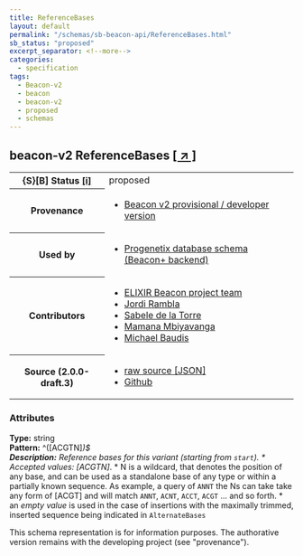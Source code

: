 ```yaml
---
title: ReferenceBases
layout: default
permalink: "/schemas/sb-beacon-api/ReferenceBases.html"
sb_status: "proposed"
excerpt_separator: <!--more-->
categories:
  - specification
tags:
  - Beacon-v2
  - beacon
  - beacon-v2
  - proposed
  - schemas
---
```


<div id="schema-header-title">
  <h2><span id="schema-header-title-project">beacon-v2</span> ReferenceBases <a href="https://github.com/ga4gh-schemablocks/sb-beacon-api" target="_BLANK">[ &nearr; ]</a></h2>
</div>

<table id="schema-header-table">
<tr>
<th>{S}[B] Status <a href="https://schemablocks.org/about/sb-status-levels.html">[i]</a></th>
<td><div id="schema-header-status">proposed</div></td>
</tr>
<tr><th>Provenance</th><td><ul>
<li><a href="https://github.com/ga4gh-beacon/specification-v2">Beacon v2 provisional / developer version</a></li>
</ul></td></tr>
<tr><th>Used by</th><td><ul>
<li><a href="https://github.com/progenetix/schemas/">Progenetix database schema (Beacon+ backend)</a></li>
</ul></td></tr>


<!--more-->
<tr><th>Contributors</th><td><ul>
<li><a href="https://beacon-project.io/categories/people.html">ELIXIR Beacon project team</a></li>
<li><a href="https://github.com/jrambla">Jordi Rambla</a></li>
<li><a href="https://github.com/sdelatorrep">Sabele de la Torre</a></li>
<li><a href="https://github.com/mamanambiya">Mamana Mbiyavanga</a></li>
<li><a href="https://orcid.org/0000-0002-9903-4248">Michael Baudis</a></li>
</ul></td></tr>
<tr><th>Source (2.0.0-draft.3)</th><td><ul>
<li><a href="current/ReferenceBases.json" target="_BLANK">raw source [JSON]</a></li>
<li><a href="https://github.com/ga4gh-schemablocks/sb-beacon-api/blob/master/schemas/ReferenceBases.yaml" target="_BLANK">Github</a></li>
</ul></td></tr>
</table>

<div id="schema-attributes-title"><h3>Attributes</h3></div>

  
__Type:__ string  
__Pattern:__ ^([ACGTN]*)$  
__Description:__ Reference bases for this variant (starting from `start`). * Accepted values: [ACGTN]*. * N is a wildcard, that denotes the position of any base, and can be used as a standalone base of any type or within a partially known sequence. As example, a query of `ANNT` the Ns can take take any form of [ACGT] and will match `ANNT`, `ACNT`, `ACCT`, `ACGT` ... and so forth. * an *empty value* is used in the case of insertions with the maximally trimmed, inserted sequence being indicated in `AlternateBases`
<div id="schema-footer"> This schema representation is for information purposes. The authorative  version remains with the developing project (see "provenance"). </div>


